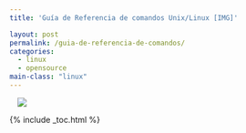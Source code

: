 ```yaml
---
title: 'Guía de Referencia de comandos Unix/Linux [IMG]'

layout: post
permalink: /guia-de-referencia-de-comandos/
categories:
  - linux
  - opensource
main-class: "linux"
---
```

<a href="https://4.bp.blogspot.com/-GhGGy71dDp0/TvJsPuKlfhI/AAAAAAAAB70/3w77slEnH_w/s1600/linux-commands-cheat-sheet-new_150x150_p1.png" imageanchor="1" style="margin-left:1em; margin-right:1em"><img border="0" src="https://4.bp.blogspot.com/-GhGGy71dDp0/TvJsPuKlfhI/AAAAAAAAB70/3w77slEnH_w/s1600/linux-commands-cheat-sheet-new_150x150_p1.png" /></a>



{% include _toc.html %}

